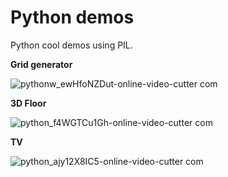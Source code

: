 # Python demos
Python cool demos using PIL.


**Grid generator**

![pythonw_ewHfoNZDut-_online-video-cutter com_](https://user-images.githubusercontent.com/84366597/229922542-c1b6a9b1-981b-4ae0-8a12-a36a4b0c8c28.gif)


**3D Floor**

![python_f4WGTCu1Gh-_online-video-cutter com_](https://user-images.githubusercontent.com/84366597/229922456-eea8b99d-5f9e-4b3e-80b8-51dabd9a4493.gif)


**TV**

![python_ajy12X8IC5-_online-video-cutter com_](https://user-images.githubusercontent.com/84366597/229923765-90fd0e30-f142-4b5e-91e1-5b5d906966d1.gif)
